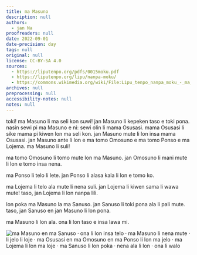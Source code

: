 ```yaml
---
title: ma Masuno
description: null
authors:
  - jan Na
proofreaders: null
date: 2022-09-01
date-precision: day
tags: null
original: null
license: CC-BY-SA 4.0
sources:
  - https://liputenpo.org/pdfs/0015moku.pdf
  - https://liputenpo.org/lipu/nanpa-moku/
  - https://commons.wikimedia.org/wiki/File:Lipu_tenpo_nanpa_moku_-_ma_Masuno.png
archives: null
preprocessing: null
accessibility-notes: null
notes: null
---
```


toki! ma Masuno li ma seli kon suwi! jan Masuno li kepeken taso e toki pona. nasin sewi pi ma Masuno e ni: sewi olin li mama Osusasi. mama Osusasi li sike mama pi kiwen lon ma seli kon. jan Masuno mute li lon insa mama Osusasi. jan Masuno ante li lon e ma tomo Omosuno e ma tomo Ponso e ma Lojema. ma Masuno li suli!

ma tomo Omosuno li tomo mute lon ma Masuno. jan Omosuno li mani mute li lon e tomo insa nena.

ma Ponso li telo li lete. jan Ponso li alasa kala li lon e tomo ko.

ma Lojema li telo ala mute li nena suli. jan Lojema li kiwen sama li wawa mute! taso, jan Lojema li lon nanpa lili.

lon poka ma Masuno la ma Sanuso. jan Sanuso li toki pona ala li pali mute. taso, jan Sanuso en jan Masuno li lon pona.

ma Masuno li lon ala. ona li lon taso e insa lawa mi.

![ma Masuno en ma Sanuso · ona li lon insa telo · ma Masuno li nena mute · li jelo li loje · ma Osusasi en ma Omosuno en ma Ponso li lon ma jelo · ma Lojema li lon ma loje · ma Sanuso li lon poka · nena ala li lon · ona li walo](https://upload.wikimedia.org/wikipedia/commons/7/7d/Lipu_tenpo_nanpa_moku_-_ma_Masuno.png)